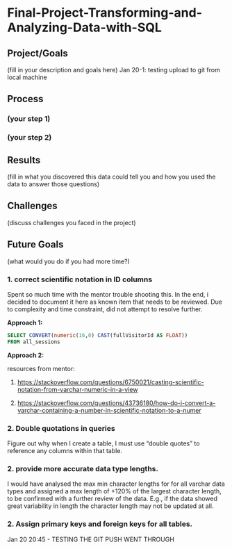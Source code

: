 # Final-Project-Transforming-and-Analyzing-Data-with-SQL

## Project/Goals
(fill in your description and goals here)
Jan 20-1: testing upload to git from local machine

## Process
### (your step 1)
### (your step 2)

## Results
(fill in what you discovered this data could tell you and how you used the data to answer those questions)

## Challenges 
(discuss challenges you faced in the project)

## Future Goals
(what would you do if you had more time?)

### 1. correct scientific notation in ID columns
Spent so much time with the mentor trouble shooting this. In the end, i decided to document it here as known item that needs to be reviewed. Due to complexity and time constraint, did not attempt to resolve further. 

**Approach 1:** 
          
```sql 
SELECT CONVERT(numeric(16,0) CAST(fullVisitorId AS FLOAT))
FROM all_sessions 
```
**Approach 2:**



resources from mentor:
1. https://stackoverflow.com/questions/6750021/casting-scientific-notation-from-varchar-numeric-in-a-view 

2. https://stackoverflow.com/questions/43736180/how-do-i-convert-a-varchar-containing-a-number-in-scientific-notation-to-a-numer 

### 2. Double quotations in queries
Figure out why when I create a table, I must use “double quotes” to reference any columns within that table. 

### 2. provide more accurate data type lengths. 
I would have analysed the max min character lengths for for all varchar data types and assigned a max length of +120% of the largest character length, to be confirmed with a further review of the data. E.g., if the data showed great variability in length the character length may not be updated at all. 

### 2. Assign primary keys and foreign keys for all tables. 

Jan 20 20:45 - TESTING THE GIT PUSH WENT THROUGH